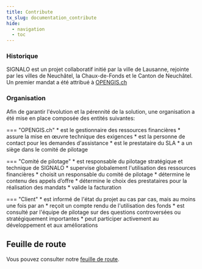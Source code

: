 ```yaml
---
title: Contribute
tx_slug: documentation_contribute
hide:
  - navigation
  - toc
---
```


### Historique

SIGNALO est un projet collaboratif initié par la ville de Lausanne, rejointe par les villes de Neuchâtel, la Chaux-de-Fonds et le Canton de Neuchâtel.
Un premier mandat a été attribué à [OPENGIS.ch](https://www.opengis.ch/)

### Organisation

Afin de garantir l'évolution et la pérennité de la solution, une organisation a été mise en place composée des entités suivantes:

=== "OPENGIS.ch"
    * est le gestionnaire des ressources financières
    * assure la mise en œuvre technique des exigences
    * est la personne de contact pour les demandes d'assistance
    * est le prestataire du SLA
    * a un siège dans le comité de pilotage

=== "Comité de pilotage"
    * est responsable du pilotage stratégique et technique de SIGNALO
    * supervise globalement l'utilisation des ressources financières
    * choisit un responsable du comité de pilotage
    * détermine le contenu des appels d’offre
    * détermine le choix des prestataires pour la réalisation des mandats
    * valide la facturation

=== "Client"
    * est informé de l'état du projet au cas par cas, mais au moins une fois par an
    * reçoit un compte rendu de l'utilisation des fonds
    * est consulté par l'équipe de pilotage sur des questions controversées  ou stratégiquement importantes
    * peut participer activement au développement et aux améliorations

## Feuille de route

Vous pouvez consulter notre [feuille de route](roadmap.md).
